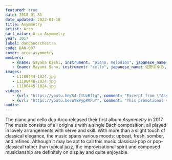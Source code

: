 ```yaml
---
featured: true
date: 2018-01-31
date_updated: 2022-01-18
title: Asymmetry
artist: Arco
sort_value: Arco Asymmetry
year: 2017
label: dandanorchestra
code: DAN-007
cover: arco-asymmetry
members: 
   - {name: Sayaka Kishi, instrument: "piano, melodion", japanese_name: 岸淑香, url: "http://www.sayaketto.net/"}
   - {name: Mayumi Sano, instrument: "cello", japanese_name: 佐野まゆみ, url: "http://sanomayumi.com/"}
images:
   - L1180444-1024.jpg
   - L1180446-1024.jpg
   - L1180445-1024.jpg
videos: 
   - {url: "https://youtu.be/S4-ftUvBftg", comment: "Excerpt from \"Asymmetry\", the first track on this album"}
   - {url: "https://youtu.be/oY8PypPVPuY", comment: "This promotional video contains samples from the album"}
audio:
---
```

The piano and cello duo Arco released their first album *Asymmetry* in 2017. The music consists of all originals with a single Bach composition, all played in lovely arrangements with verve and skill. With more than a slight touch of classical elegance, the music spans various moods: upbeat, fresh, somber, and refined. Although it may be apt to call this music classical-pop or pop-classical rather than typical jazz, the improvisational spirit and composed musicianship are definitely on display and quite enjoyable.

